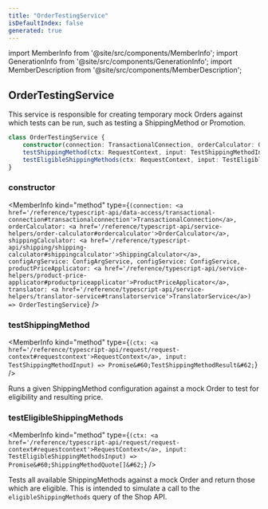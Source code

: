 ```yaml
---
title: "OrderTestingService"
isDefaultIndex: false
generated: true
---
```

<!-- This file was generated from the Vendure source. Do not modify. Instead, re-run the "docs:build" script -->
import MemberInfo from '@site/src/components/MemberInfo';
import GenerationInfo from '@site/src/components/GenerationInfo';
import MemberDescription from '@site/src/components/MemberDescription';


## OrderTestingService

<GenerationInfo sourceFile="packages/core/src/service/services/order-testing.service.ts" sourceLine="34" packageName="@vendure/core" />

This service is responsible for creating temporary mock Orders against which tests can be run, such as
testing a ShippingMethod or Promotion.

```ts title="Signature"
class OrderTestingService {
    constructor(connection: TransactionalConnection, orderCalculator: OrderCalculator, shippingCalculator: ShippingCalculator, configArgService: ConfigArgService, configService: ConfigService, productPriceApplicator: ProductPriceApplicator, translator: TranslatorService)
    testShippingMethod(ctx: RequestContext, input: TestShippingMethodInput) => Promise<TestShippingMethodResult>;
    testEligibleShippingMethods(ctx: RequestContext, input: TestEligibleShippingMethodsInput) => Promise<ShippingMethodQuote[]>;
}
```

<div className="members-wrapper">

### constructor

<MemberInfo kind="method" type={`(connection: <a href='/reference/typescript-api/data-access/transactional-connection#transactionalconnection'>TransactionalConnection</a>, orderCalculator: <a href='/reference/typescript-api/service-helpers/order-calculator#ordercalculator'>OrderCalculator</a>, shippingCalculator: <a href='/reference/typescript-api/shipping/shipping-calculator#shippingcalculator'>ShippingCalculator</a>, configArgService: ConfigArgService, configService: ConfigService, productPriceApplicator: <a href='/reference/typescript-api/service-helpers/product-price-applicator#productpriceapplicator'>ProductPriceApplicator</a>, translator: <a href='/reference/typescript-api/service-helpers/translator-service#translatorservice'>TranslatorService</a>) => OrderTestingService`}   />


### testShippingMethod

<MemberInfo kind="method" type={`(ctx: <a href='/reference/typescript-api/request/request-context#requestcontext'>RequestContext</a>, input: TestShippingMethodInput) => Promise&#60;TestShippingMethodResult&#62;`}   />

Runs a given ShippingMethod configuration against a mock Order to test for eligibility and resulting
price.
### testEligibleShippingMethods

<MemberInfo kind="method" type={`(ctx: <a href='/reference/typescript-api/request/request-context#requestcontext'>RequestContext</a>, input: TestEligibleShippingMethodsInput) => Promise&#60;ShippingMethodQuote[]&#62;`}   />

Tests all available ShippingMethods against a mock Order and return those which are eligible. This
is intended to simulate a call to the `eligibleShippingMethods` query of the Shop API.


</div>
